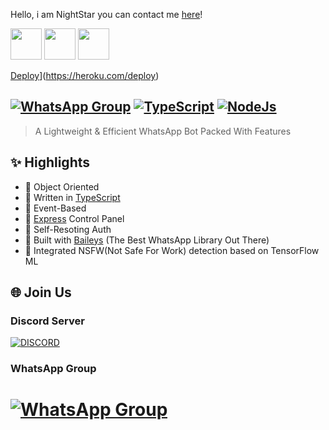 Hello, i am NightStar you can contact me [here](https://void-project.ml/)!


<!---
RE-ProBot/RE-ProBot is a ✨ special ✨ repository because its `README.md` (this file) appears on your GitHub profile.
You can click the Preview link to take a look at your changes.
--->

<img src="https://user-images.githubusercontent.com/66971484/148293004-77015e4b-2bfc-4652-b704-1011f575f0c7.png" width="50" height="50"> <img src="https://user-images.githubusercontent.com/66971484/148293896-34ee2f9b-6c2f-45ee-8462-0410955b946d.png" width="50" height="50"> <img src="https://user-images.githubusercontent.com/66971484/148294236-47e05495-da19-4a7e-85c0-919e64f71611.png" width="50" height="50"> 


[Deploy](https://www.herokucdn.com/deploy/button.png)](https://heroku.com/deploy)

## [![WhatsApp Group](https://img.shields.io/badge/WhatsApp-25D366?style=for-the-badge&logo=whatsapp&logoColor=white)](https://chat.whatsapp.com/LQynah0fcfp2YSi7kp1vsG) [![TypeScript](https://img.shields.io/badge/TypeScript-007ACC?style=for-the-badge&logo=typescript&logoColor=white)](https://www.typescriptlang.org/) [![NodeJs](https://img.shields.io/badge/Node.js-43853D?style=for-the-badge&logo=node.js&logoColor=white)](https://nodejs.org/en/)

> A Lightweight & Efficient WhatsApp Bot Packed With Features <br>


## ✨ Highlights
- 💖 Object Oriented 
- 💙 Written in [TypeScript](https://www.typescriptlang.org/)
- 💛 Event-Based 
- 💚 [Express](https://expressjs.com/) Control Panel
- 💜 Self-Resoting Auth
- 💝 Built with [Baileys](https://github.com/adiwajshing/baileys) (The Best WhatsApp Library Out There) 
- 🖤 Integrated NSFW(Not Safe For Work) detection based on TensorFlow ML

## 🌐 Join Us
### Discord Server
[![DISCORD](https://invidget.switchblade.xyz/UNfdzPf)](https://discord.com/invite/UNfdzPf)
### WhatsApp Group
# [![WhatsApp Group](https://img.shields.io/badge/WhatsApp-25D366?style=for-the-badge&logo=whatsapp&logoColor=white)](https://chat.whatsapp.com/LQynah0fcfp2YSi7kp1vsG)
